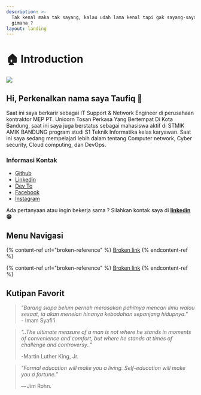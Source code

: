 ```yaml
---
description: >-
  Tak kenal maka tak sayang, kalau udah lama kenal tapi gak sayang-sayang itu
  gimana ?
layout: landing
---
```


# 🏠 Introduction



![](<.gitbook/assets/Keep Calm Do Something Great\_Center.png>)

## Hi, Perkenalkan nama saya Taufiq 👋

Saat ini saya berkarir sebagai IT Support & Network Engineer di perusahaan kontraktor MEP PT. Unicorn Tosan Perkasa Yang Bertempat Di Kota Bandung, saat ini saya juga berstatus sebagai mahasiswa aktif di STMIK AMIK BANDUNG program studi S1 Teknik Informatika kelas karyawan. Saat ini saya sedang mempelajari lebih dalam tentang Computer network, Cyber security, Cloud computing, dan DevOps.

### Informasi Kontak

* [Github](https://github.com/taufiqpsumarna)
* [Linkedin](https://www.linkedin.com/in/taufiqpsumarna/)
* [Dev To](https://dev.to/taufiqpsumarna)
* [Facebook](https://www.facebook.com/taufiqpsumarna)
* [Instagram](https://www.instagram.com/taufiq\_14s/)

Ada pertanyaan atau ingin bekerja sama ? Silahkan kontak saya di [**linkedin**](https://www.linkedin.com/in/taufiqpsumarna/)**😁**

## **Menu Navigasi**

{% content-ref url="broken-reference" %}
[Broken link](broken-reference)
{% endcontent-ref %}

{% content-ref url="broken-reference" %}
[Broken link](broken-reference)
{% endcontent-ref %}

## Kutipan Favorit

> _"Barang siapa belum pernah merasakan pahitnya mencari ilmu walau sesaat, ia akan menelan hinanya kebodohan sepanjang hidupnya."_\
> \- Imam Syafi'i

> _"..The ultimate measure of a man is not where he stands in moments of convenience and comfort, but where he stands at times of challenge and controversy.."_
>
> \-Martin Luther King, Jr.

> _"Formal education will make you a living. Self-education will make you a fortune.”_ 
>
> — Jim Rohn.
